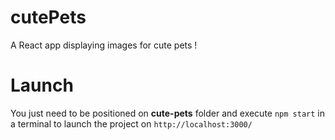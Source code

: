 # cutePets
A React app displaying images for cute pets !

# Launch
You just need to be positioned on **cute-pets** folder and execute `npm start` in a terminal to launch the project on `http://localhost:3000/`
